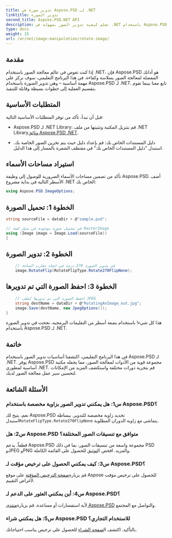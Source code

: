 ```yaml
---
title: تدوير صورة في Aspose.PSD لـ .NET
linktitle: تدوير الصورة
second_title: Aspose.PSD.NET API
description: تعلم كيفية تدوير الصور بسهولة في .NET باستخدام Aspose.PSD. اتبع البرنامج التعليمي خطوة بخطوة.
type: docs
weight: 15
url: /ar/net/image-manipulation/rotate-image/
---
```

## مقدمة

إذا كنت تغوص في عالم معالجة الصور باستخدام .NET، فإن Aspose.PSD هو أداتك المفضلة لمعالجة الصور بسلاسة وكفاءة. في هذا البرنامج التعليمي، سوف نركز على مهمة أساسية – وهي تدوير الصورة باستخدام Aspose.PSD لـ .NET. تابع معنا بينما نقوم بتقسيم العملية إلى خطوات بسيطة وقابلة للتنفيذ.

## المتطلبات الأساسية

قبل أن نبدأ، تأكد من توفر المتطلبات الأساسية التالية:

-  Aspose.PSD لـ .NET Library: قم بتنزيل المكتبة وتثبيتها من ملف .NET Library[وثائق Aspose.PSD .NET](https://reference.aspose.com/psd/net/).

- دليل المستندات الخاص بك: قم بإعداد دليل حيث يتم تخزين الصور الخاصة بك. استبدل "دليل المستندات الخاص بك" في مقتطف الشفرة بالمسار إلى هذا الدليل.

## استيراد مساحات الأسماء

تأكد من تضمين مساحات الأسماء الضرورية للوصول إلى وظيفة Aspose.PSD. أضف الأسطر التالية في بداية مشروع .NET الخاص بك:

```csharp
using Aspose.PSD.ImageOptions;
```

## الخطوة 1: تحميل الصورة

```csharp
string sourceFile = dataDir + @"sample.psd";

// قم بتحميل صورة موجودة في مثيل لفئة RasterImage
using (Image image = Image.Load(sourceFile))
{
```

## الخطوة 2: تدوير الصورة

```csharp
    // قم بتدوير الصورة 270 درجة في اتجاه عقارب الساعة
    image.RotateFlip(RotateFlipType.Rotate270FlipNone);
```

## الخطوة 3: احفظ الصورة التي تم تدويرها

```csharp
    // احفظ الصورة التي تم تدويرها كملف JPEG
    string destName = dataDir + @"RotatingAnImage_out.jpg";
    image.Save(destName, new JpegOptions());
}
```

هذا كل شيء! باستخدام بضعة أسطر من التعليمات البرمجية، نجحت في تدوير الصورة باستخدام Aspose.PSD لـ .NET.

## خاتمة

في هذا البرنامج التعليمي، اكتشفنا أساسيات تدوير الصور باستخدام Aspose.PSD لـ .NET. يوفر Aspose.PSD مجموعة قوية من الأدوات لمعالجة الصور، مما يجعله مكتبة أساسية لمطوري .NET. قم بتجربة دورات مختلفة واستكشف المزيد من الإمكانات لتحسين سير عمل معالجة الصور لديك.

## الأسئلة الشائعة

### س1: هل يمكنني تدوير الصور بزاوية مخصصة باستخدام Aspose.PSD؟

 نعم، يتيح لك Aspose.PSD تحديد زاوية مخصصة للتدوير. ببساطة استبدل`RotateFlipType.Rotate270FlipNone` يتماشى مع زاوية الدوران المطلوبة.

### س2: هل Aspose.PSD متوافق مع تنسيقات الصور المختلفة؟

 قطعاً. يدعم Aspose.PSD مجموعة واسعة من تنسيقات الصور، بما في ذلك PSD وJPEG وPNG والمزيد. افحص ال[توثيق](https://reference.aspose.com/psd/net/) للحصول على القائمة الكاملة.

### س3: كيف يمكنني الحصول على ترخيص مؤقت لـ Aspose.PSD؟

 قم بزيارة[صفحة الترخيص المؤقتة](https://purchase.aspose.com/temporary-license/) على موقع Aspose للحصول على ترخيص مؤقت لأغراض التقييم.

### س4: أين يمكنني العثور على الدعم لـ Aspose.PSD؟

 لأية استفسارات أو مساعدة، قم بزيارة[منتدى Aspose.PSD](https://forum.aspose.com/c/psd/34) والتواصل مع المجتمع.

### س5: هل يمكنني شراء Aspose.PSD للاستخدام التجاري؟

 بالتأكيد. اكتشف ال[صفحة الشراء](https://purchase.aspose.com/buy) للحصول على ترخيص يناسب احتياجاتك.